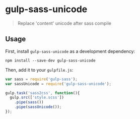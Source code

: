 # gulp-sass-unicode
> Replace 'content' unicode after sass compile

## Usage

First, install `gulp-sass-unicode` as a development dependency:

```shell
npm install --save-dev gulp-sass-unicode
```

Then, add it to your `gulpfile.js`:

```javascript
var sass = require('gulp-sass');
var sassUnicode = require('gulp-sass-unicode');

gulp.task('sass2css', function(){
  gulp.src(['style.scss'])
    .pipe(sass())
    .pipe(sassUnicode());
});
```